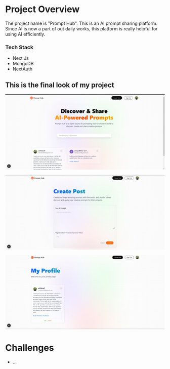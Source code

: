 # Project Overview

The project name is "Prompt Hub". This is an AI prompt sharing platform. Since AI is now a part of out daily works, this platform is really helpful for using AI efficiently.

### Tech Stack
- Next Js
- MongoDB
- NextAuth

## This is the final look of my project
![Project Final View](public/assets/images/prompt-hub.png "Home Page")

![Project Final View](public/assets/images/prompt-hub-create-post.png "Home Page")

![Project Final View](public/assets/images/prompt-hub-profile.png "Home Page")

# Challenges

- ...